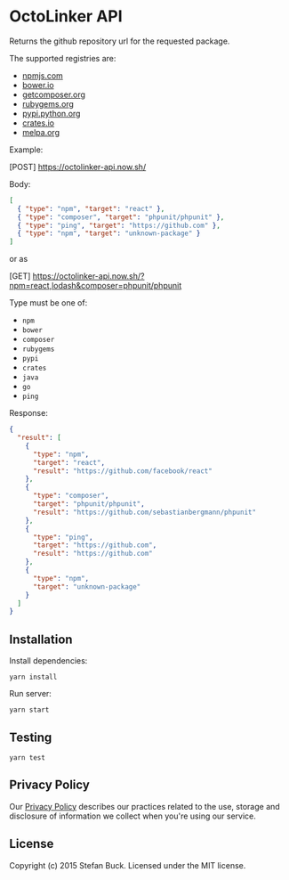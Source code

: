 # OctoLinker API

Returns the github repository url for the requested package.

The supported registries are:

- [npmjs.com](https://npmjs.com)
- [bower.io](http:/bower.io)
- [getcomposer.org](https://getcomposer.org)
- [rubygems.org](https://rubygems.org)
- [pypi.python.org](https://pypi.python.org)
- [crates.io](https://crates.io)
- [melpa.org](https://melpa.org)

Example:

[POST] https://octolinker-api.now.sh/

Body:

```json
[
  { "type": "npm", "target": "react" },
  { "type": "composer", "target": "phpunit/phpunit" },
  { "type": "ping", "target": "https://github.com" },
  { "type": "npm", "target": "unknown-package" }
]
```

or as 

[GET] https://octolinker-api.now.sh/?npm=react,lodash&composer=phpunit/phpunit

Type must be one of:

- `npm`
- `bower`
- `composer`
- `rubygems`
- `pypi`
- `crates`
- `java`
- `go`
- `ping`

Response:

```json
{
  "result": [
    {
      "type": "npm",
      "target": "react",
      "result": "https://github.com/facebook/react"
    },
    {
      "type": "composer",
      "target": "phpunit/phpunit",
      "result": "https://github.com/sebastianbergmann/phpunit"
    },
    {
      "type": "ping",
      "target": "https://github.com",
      "result": "https://github.com"
    },
    {
      "type": "npm",
      "target": "unknown-package"
    }
  ]
}
```

## Installation

Install dependencies:

`yarn install`

Run server:

`yarn start`

## Testing

`yarn test`

## Privacy Policy

Our [Privacy Policy](https://octolinker.now.sh/privacy/) describes our practices related to the use, storage and disclosure of information we collect when you're using our service.

## License

Copyright (c) 2015 Stefan Buck. Licensed under the MIT license.
